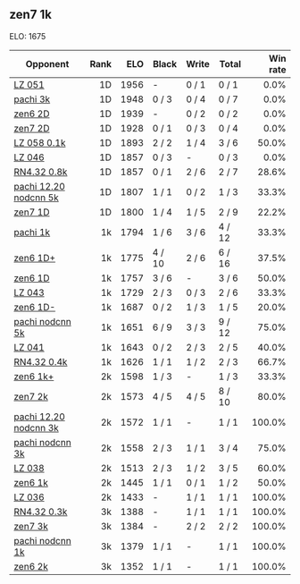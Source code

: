 ## zen7 1k ##

ELO: 1675

Opponent | Rank | ELO | Black | Write | Total | Win rate
---------|-----:|----:|-------|-------|-------|-------:
[LZ 051](LZ%20051.md) | 1D | 1956 | - | 0 / 1 | 0 / 1 | 0.0%
[pachi 3k](pachi%203k.md) | 1D | 1948 | 0 / 3 | 0 / 4 | 0 / 7 | 0.0%
[zen6 2D](zen6%202D.md) | 1D | 1939 | - | 0 / 2 | 0 / 2 | 0.0%
[zen7 2D](zen7%202D.md) | 1D | 1928 | 0 / 1 | 0 / 3 | 0 / 4 | 0.0%
[LZ 058 0.1k](LZ%20058%200.1k.md) | 1D | 1893 | 2 / 2 | 1 / 4 | 3 / 6 | 50.0%
[LZ 046](LZ%20046.md) | 1D | 1857 | 0 / 3 | - | 0 / 3 | 0.0%
[RN4.32 0.8k](RN4.32%200.8k.md) | 1D | 1857 | 0 / 1 | 2 / 6 | 2 / 7 | 28.6%
[pachi 12.20 nodcnn 5k](pachi%2012.20%20nodcnn%205k.md) | 1D | 1807 | 1 / 1 | 0 / 2 | 1 / 3 | 33.3%
[zen7 1D](zen7%201D.md) | 1D | 1800 | 1 / 4 | 1 / 5 | 2 / 9 | 22.2%
[pachi 1k](pachi%201k.md) | 1k | 1794 | 1 / 6 | 3 / 6 | 4 / 12 | 33.3%
[zen6 1D+](zen6%201D+.md) | 1k | 1775 | 4 / 10 | 2 / 6 | 6 / 16 | 37.5%
[zen6 1D](zen6%201D.md) | 1k | 1757 | 3 / 6 | - | 3 / 6 | 50.0%
[LZ 043](LZ%20043.md) | 1k | 1729 | 2 / 3 | 0 / 3 | 2 / 6 | 33.3%
[zen6 1D-](zen6%201D-.md) | 1k | 1687 | 0 / 2 | 1 / 3 | 1 / 5 | 20.0%
[pachi nodcnn 5k](pachi%20nodcnn%205k.md) | 1k | 1651 | 6 / 9 | 3 / 3 | 9 / 12 | 75.0%
[LZ 041](LZ%20041.md) | 1k | 1643 | 0 / 2 | 2 / 3 | 2 / 5 | 40.0%
[RN4.32 0.4k](RN4.32%200.4k.md) | 1k | 1626 | 1 / 1 | 1 / 2 | 2 / 3 | 66.7%
[zen6 1k+](zen6%201k+.md) | 2k | 1598 | 1 / 3 | - | 1 / 3 | 33.3%
[zen7 2k](zen7%202k.md) | 2k | 1573 | 4 / 5 | 4 / 5 | 8 / 10 | 80.0%
[pachi 12.20 nodcnn 3k](pachi%2012.20%20nodcnn%203k.md) | 2k | 1572 | 1 / 1 | - | 1 / 1 | 100.0%
[pachi nodcnn 3k](pachi%20nodcnn%203k.md) | 2k | 1558 | 2 / 3 | 1 / 1 | 3 / 4 | 75.0%
[LZ 038](LZ%20038.md) | 2k | 1513 | 2 / 3 | 1 / 2 | 3 / 5 | 60.0%
[zen6 1k](zen6%201k.md) | 2k | 1445 | 1 / 1 | 0 / 1 | 1 / 2 | 50.0%
[LZ 036](LZ%20036.md) | 2k | 1433 | - | 1 / 1 | 1 / 1 | 100.0%
[RN4.32 0.3k](RN4.32%200.3k.md) | 3k | 1388 | - | 1 / 1 | 1 / 1 | 100.0%
[zen7 3k](zen7%203k.md) | 3k | 1384 | - | 2 / 2 | 2 / 2 | 100.0%
[pachi nodcnn 1k](pachi%20nodcnn%201k.md) | 3k | 1379 | 1 / 1 | - | 1 / 1 | 100.0%
[zen6 2k](zen6%202k.md) | 3k | 1352 | 1 / 1 | - | 1 / 1 | 100.0%
